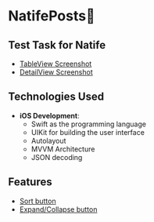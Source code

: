 # NatifePosts📰

## Test Task for Natife

- [TableView Screenshot](https://ibb.co/rsfhnrw)
- [DetailView Screenshot](https://ibb.co/nB5Qpvj)

## Technologies Used

- **iOS Development**:
  - Swift as the programming language
  - UIKit for building the user interface
  - Autolayout
  - MVVM Architecture
  - JSON decoding

## Features
- [Sort button](https://ibb.co/GFH2Gz9)
- [Expand/Collapse button](https://ibb.co/T2Hs1nS)
